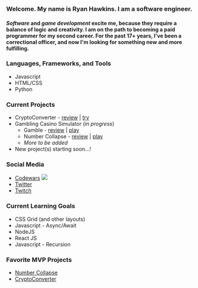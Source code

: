 ### Welcome. My name is Ryan Hawkins. I am a **software** engineer. 

#### _Software_ and _game development_ excite me, because they require a balance of logic and creativity. I am on the path to becoming a paid programmer for my second career. For the past 17+ years, I've been a correctional officer, and now I'm looking for something new and more fulfilling.


### Languages, Frameworks, and Tools
- Javascript
- HTML/CSS
- Python


### Current Projects

- CryptoConverter - [review](https://github.com/RyanKHawkins/JS-CryptoConverter) | [try](https://f5devlife.github.io/JS-CryptoConverter)
- Gambling Casino Simulator (_in progress_)
    - Gamble - [review](https://github.com/RyanKHawkins/Gamble) | [play](https://f5devlife.github.io/Gamble/)
    - Number Collapse - [review](https://github.com/RyanKHawkins/Hi-Low-Number-Collapse) | [play](https://f5devlife.github.io/Hi-Low-Number-Collapse/)
    - _More to be added_
- New project(s) starting soon...!


### Social Media
- [Codewars](https://www.codewars.com/users/RyanKHawkins) 
    ![](https://www.codewars.com/users/RyanKHawkins/badges/micro)
- [Twitter](https://twitter.com/f5devlife)
- [Twitch](https://www.twitch.tv/ryankhawkins)


### Current Learning Goals
- CSS Grid (and other layouts)
- Javascript - Async/Await
- NodeJS
- React JS
- Javascript - Recursion


### Favorite MVP Projects
- [Number Collapse](https://github.com/RyanKHawkins/Hi-Low-Number-Collapse)
- [CryptoConverter](https://github.com/RyanKHawkins/JS-CryptoConverter)
